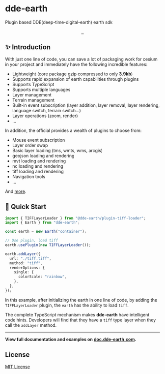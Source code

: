 # dde-earth

Plugin based DDE(deep-time-digital-earth) earth sdk

<p align="center">
  <a aria-label="NPM version" href="https://www.npmjs.com/package/dde-earth">
    <img alt="" src="https://badgen.net/npm/v/dde-earth">
  </a>
  <a aria-label="Package size" href="https://bundlephobia.com/result?p=dde-earth">
    <img alt="" src="https://img.shields.io/bundlephobia/minzip/dde-earth">
  </a>
  <a aria-label="License" href="https://github.com/vercel/dde-earth/blob/main/LICENSE">
    <img alt="" src="https://badgen.net/npm/license/dde-earth">
  </a>
</p>

## ✨ Introduction

With just one line of code, you can save a lot of packaging work for cesium in your project and immediately have the following incredible features:

- Lightweight (core package gzip compressed to only **3.9kb**)
- Supports rapid expansion of earth capabilities through plugins
- Supports TypeScript
- Supports multiple languages
- Layer management
- Terrain management
- Built-in event subscription (layer addition, layer removal, layer rendering, language switch, terrain switch…)
- Layer operations (zoom, render)
- …

In addition, the official provides a wealth of plugins to choose from:

- Mouse event subscription
- Layer order swap
- Basic layer loading (tms, wmts, wms, arcgis)
- geojson loading and rendering
- mvt loading and rendering
- nc loading and rendering
- tiff loading and rendering
- Navigation tools
- …

And [more](https://doc.dde-earth.com/docs/getting-started).

## 📖 Quick Start

```ts
import { TIFFLayerLoader } from "@dde-earth/plugin-tiff-loader";
import { Earth } from "dde-earth";

const earth = new Earth("container");

// Use plugin, load tiff
earth.usePlugin(new TIFFLayerLoader());

earth.addLayer({
  url: "./tiff.tiff",
  method: "tiff",
  renderOptions: {
    single: {
      colorScale: "rainbow",
    },
  },
});
```

In this example, after initializing the earth in one line of code, by adding the `TIFFLayerLoader` plugin, the `earth` has the ability to load `tiff`.

The complete TypeScript mechanism makes **dde-earth** have intelligent code hints. Developers will find that they have a `tiff` type layer when they call the `addLayer` method.

---

**View full documentation and examples on [doc.dde-earth.com](https://doc.dde-earth.com/).**

## License

[MIT License](./LICENSE)
